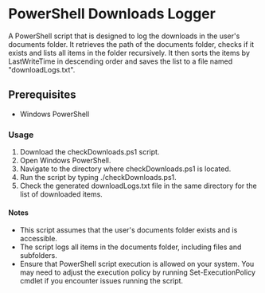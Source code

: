 # PowerShell Downloads Logger
A PowerShell script that is designed to log the downloads in the user's documents folder. It retrieves the path of the documents folder, checks if it exists and lists all items in the folder recursively. It then sorts the items by LastWriteTime in descending order and saves the list to a file named "downloadLogs.txt".

## Prerequisites
- Windows PowerShell
### Usage
1. Download the checkDownloads.ps1 script.
2. Open Windows PowerShell.
3. Navigate to the directory where checkDownloads.ps1 is located.
4. Run the script by typing ./checkDownloads.ps1.
5. Check the generated downloadLogs.txt file in the same directory for the list of downloaded items.
#### Notes
- This script assumes that the user's documents folder exists and is accessible.
- The script logs all items in the documents folder, including files and subfolders.
- Ensure that PowerShell script execution is allowed on your system. You may need to adjust the execution policy by running Set-ExecutionPolicy cmdlet if you encounter issues running the script.
